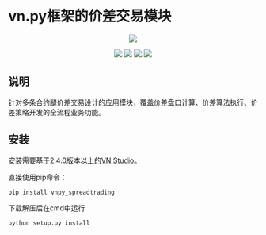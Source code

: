 # vn.py框架的价差交易模块

<p align="center">
  <img src ="https://vnpy.oss-cn-shanghai.aliyuncs.com/vnpy-logo.png"/>
</p>

<p align="center">
    <img src ="https://img.shields.io/badge/version-1.0.1-blueviolet.svg"/>
    <img src ="https://img.shields.io/badge/platform-windows|linux|macos-yellow.svg"/>
    <img src ="https://img.shields.io/badge/python-3.7-blue.svg" />
    <img src ="https://img.shields.io/github/license/vnpy/vnpy.svg?color=orange"/>
</p>

## 说明

针对多条合约腿价差交易设计的应用模块，覆盖价差盘口计算、价差算法执行、价差策略开发的全流程业务功能。

## 安装

安装需要基于2.4.0版本以上的[VN Studio](https://www.vnpy.com)。

直接使用pip命令：

```
pip install vnpy_spreadtrading
```

下载解压后在cmd中运行

```
python setup.py install
```
